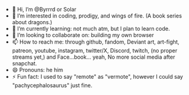 - 👋 Hi, I’m @Byrrrd or Solar
- 👀 I’m interested in coding, prodigy, and wings of fire. (A book series about dragons.)
- 🌱 I’m currently learning: not much atm, but I plan to learn code.
- 💞️ I’m looking to collaborate on: building my own browser
- 📫 How to reach me: through github, fandom, Deviant art, art-fight, patreon, youtube, instagram, twitter/X, Discord, twitch, (no proper streams yet,) and Face...book... yeah, No more social media after snapchat.
- 😄 Pronouns: he him
- ⚡ Fun fact: I used to say "remote" as "vermote", however I could say "pachycephalosaurus" just fine.
